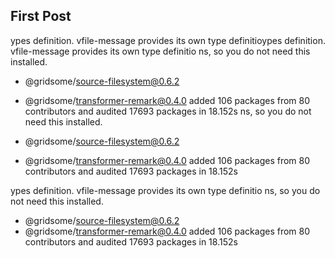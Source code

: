 ## First Post

ypes definition. vfile-message provides its own type definitioypes definition. vfile-message provides its own type definitio
ns, so you do not need this installed.
+ @gridsome/source-filesystem@0.6.2
+ @gridsome/transformer-remark@0.4.0
added 106 packages from 80 contributors and audited 17693 packages in 18.152s
ns, so you do not need this installed.
+ @gridsome/source-filesystem@0.6.2

+ @gridsome/transformer-remark@0.4.0
added 106 packages from 80 contributors and audited 17693 packages in 18.152s

ypes definition. vfile-message provides its own type definitio
ns, so you do not need this installed.
+ @gridsome/source-filesystem@0.6.2
+ @gridsome/transformer-remark@0.4.0
added 106 packages from 80 contributors and audited 17693 packages in 18.152s